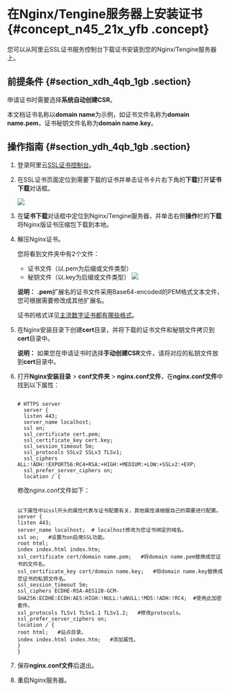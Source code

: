 # 在Nginx/Tengine服务器上安装证书 {#concept_n45_21x_yfb .concept}

您可以从阿里云SSL证书服务控制台下载证书安装到您的Nginx/Tengine服务器上。

## 前提条件 {#section_xdh_4qb_1gb .section}

申请证书时需要选择**系统自动创建CSR**。

本文档证书名称以**domain name**为示例，如证书文件名称为**domain name.pem**，证书秘钥文件名称为**domain name.key**。

## 操作指南 {#section_ydh_4qb_1gb .section}

1.  登录阿里云[SSL证书控制台](https://yundunnext.console.aliyun.com/?p=casnext#/overview/cn-hangzhou)。
2.  在SSL证书页面定位到需要下载的证书并单击证书卡片右下角的**下载**打开**证书下载**对话框。

    ![](http://static-aliyun-doc.oss-cn-hangzhou.aliyuncs.com/assets/img/66242/154987836533499_zh-CN.png)

3.  在**证书下载**对话框中定位到Nginx/Tengine服务器，并单击右侧**操作**栏的**下载**将Nginx版证书压缩包下载到本地。
4.  解压Nginx证书。

    您将看到文件夹中有2个文件：

    -   证书文件（以.pem为后缀或文件类型）
    -   秘钥文件（以.key为后缀或文件类型）
    ![](http://static-aliyun-doc.oss-cn-hangzhou.aliyuncs.com/assets/img/66002/154987836533690_zh-CN.png)

    **说明：** **.pem**扩展名的证书文件采用Base64-encoded的PEM格式文本文件，您可根据需要修改成其他扩展名。

    证书的格式详见[主流数字证书都有哪些格式](https://www.alibabacloud.com/help/faq-detail/42214.htm)。

5.  在Nginx安装目录下创建**cert**目录，并将下载的证书文件和秘钥文件拷贝到**cert**目录中。

    **说明：** 如果您在申请证书时选择**手动创建CSR**文件，请将对应的私钥文件放到**cert**目录中。

6.  打开**Nginx安装目录** \> **conf文件夹** \> **nginx.conf文件**，在**nginx.conf文件**中找到以下属性：

    ```
    
    # HTTPS server
      server {
      listen 443;
      server_name localhost;
      ssl on;
      ssl_certificate cert.pem;
      ssl_certificate_key cert.key;
      ssl_session_timeout 5m;
      ssl_protocols SSLv2 SSLv3 TLSv1;
      ssl_ciphers ALL:!ADH:!EXPORT56:RC4+RSA:+HIGH:+MEDIUM:+LOW:+SSLv2:+EXP;
      ssl_prefer_server_ciphers on;
      location / {
    
    ```

    修改nginx.conf文件如下：

    ```
    
    以下属性中以ssl开头的属性代表与证书配置有关，其他属性请根据自己的需要进行配置。
    server {
    listen 443;
    server_name localhost;  # localhost修改为您证书绑定的域名。
    ssl on;   #设置为on启用SSL功能。
    root html;
    index index.html index.htm;
    ssl_certificate cert/domain name.pem;   #将domain name.pem替换成您证书的文件名。
    ssl_certificate_key cert/domain name.key;   #将domain name.key替换成您证书的私钥文件名。
    ssl_session_timeout 5m;
    ssl_ciphers ECDHE-RSA-AES128-GCM-SHA256:ECDHE:ECDH:AES:HIGH:!NULL:!aNULL:!MD5:!ADH:!RC4;  #使用此加密套件。
    ssl_protocols TLSv1 TLSv1.1 TLSv1.2;   #修改protocols。
    ssl_prefer_server_ciphers on;   
    location / {
    root html;   #站点目录。
    index index.html index.htm;   #添加属性。
    }
    }
    
    ```

7.  保存**nginx.conf文件**后退出。
8.  重启Nginx服务器。

